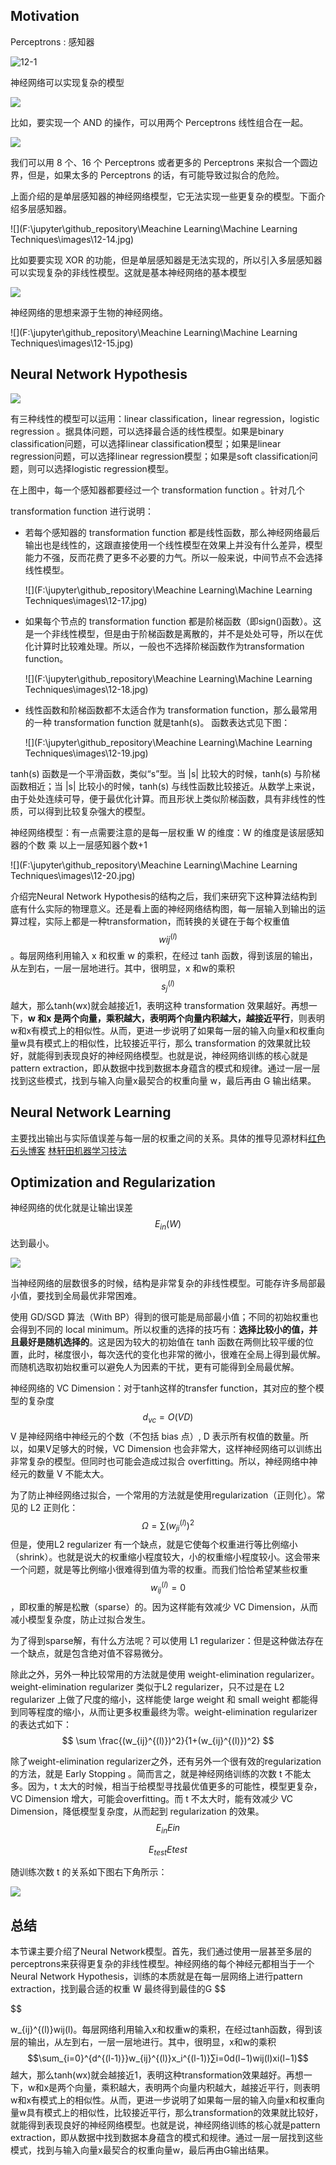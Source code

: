 ## Motivation

Perceptrons : 感知器

![12-1](.\images\12-11.jpg)

神经网络可以实现复杂的模型

![](.\images\12-13.jpg)

比如，要实现一个 AND 的操作，可以用两个 Perceptrons  线性组合在一起。

![](./images\12-12.jpg)

我们可以用 8 个、16 个 Perceptrons 或者更多的 Perceptrons 来拟合一个圆边界，但是，如果太多的 Perceptrons  的话，有可能导致过拟合的危险。

上面介绍的是单层感知器的神经网络模型，它无法实现一些更复杂的模型。下面介绍多层感知器。

![](F:\jupyter\github_repository\Meachine Learning\Machine Learning Techniques\images\12-14.jpg)

比如要要实现 XOR 的功能，但是单层感知器是无法实现的，所以引入多层感知器可以实现复杂的非线性模型。这就是基本神经网络的基本模型

![](.\images\12-14.jpg)

神经网络的思想来源于生物的神经网络。

![](F:\jupyter\github_repository\Meachine Learning\Machine Learning Techniques\images\12-15.jpg)



## Neural Network Hypothesis

![](/images/12-16.jpg)

有三种线性的模型可以运用：linear classification，linear regression，logistic regression 。据具体问题，可以选择最合适的线性模型。如果是binary classification问题，可以选择linear classification模型；如果是linear regression问题，可以选择linear regression模型；如果是soft classification问题，则可以选择logistic regression模型。

在上图中，每一个感知器都要经过一个 transformation function 。针对几个

 transformation function 进行说明：

- 若每个感知器的  transformation function 都是线性函数，那么神经网络最后输出也是线性的，这跟直接使用一个线性模型在效果上并没有什么差异，模型能力不强，反而花费了更多不必要的力气。所以一般来说，中间节点不会选择线性模型。

  ![](F:\jupyter\github_repository\Meachine Learning\Machine Learning Techniques\images\12-17.jpg)

- 如果每个节点的 transformation function 都是阶梯函数（即sign()函数）。这是一个非线性模型，但是由于阶梯函数是离散的，并不是处处可导，所以在优化计算时比较难处理。所以，一般也不选择阶梯函数作为transformation function。

  ![](F:\jupyter\github_repository\Meachine Learning\Machine Learning Techniques\images\12-18.jpg)

- 线性函数和阶梯函数都不太适合作为 transformation function，那么最常用的一种 transformation function 就是tanh(s)。 函数表达式见下图：

  ![](F:\jupyter\github_repository\Meachine Learning\Machine Learning Techniques\images\12-19.jpg)

tanh(s) 函数是一个平滑函数，类似“s”型。当 |s| 比较大的时候，tanh(s) 与阶梯函数相近；当 |s| 比较小的时候，tanh(s) 与线性函数比较接近。从数学上来说，由于处处连续可导，便于最优化计算。而且形状上类似阶梯函数，具有非线性的性质，可以得到比较复杂强大的模型。



神经网络模型：有一点需要注意的是每一层权重 W 的维度：W 的维度是该层感知器的个数 乘 以上一层感知器个数+1

![](F:\jupyter\github_repository\Meachine Learning\Machine Learning Techniques\images\12-20.jpg)

介绍完Neural Network Hypothesis的结构之后，我们来研究下这种算法结构到底有什么实际的物理意义。还是看上面的神经网络结构图，每一层输入到输出的运算过程，实际上都是一种transformation，而转换的关键在于每个权重值
$$
w{ij}^{(l)}
$$
。每层网络利用输入 x 和权重 w 的乘积，在经过 tanh 函数，得到该层的输出，从左到右，一层一层地进行。其中，很明显，x 和w的乘积
$$
s_{j}^{(l)}
$$
越大，那么tanh(wx)就会越接近1，表明这种 transformation 效果越好。再想一下，**w 和x 是两个向量，乘积越大，表明两个向量内积越大，越接近平行**，则表明w和x有模式上的相似性。从而，更进一步说明了如果每一层的输入向量x和权重向量w具有模式上的相似性，比较接近平行，那么 transformation 的效果就比较好，就能得到表现良好的神经网络模型。也就是说，神经网络训练的核心就是pattern extraction，即从数据中找到数据本身蕴含的模式和规律。通过一层一层找到这些模式，找到与输入向量x最契合的权重向量 w，最后再由 G 输出结果。

## Neural Network Learning

主要找出输出与实际值误差与每一层的权重之间的关系。具体的推导见源材料[红色石头博客](https://redstonewill.com/682/) [林轩田机器学习技法](https://www.bilibili.com/video/av36760800/?p=49)

## Optimization and Regularization

神经网络的优化就是让输出误差
$$
E_{in}(W)
$$
达到最小。

![](.\images\22-8.png)

当神经网络的层数很多的时候，结构是非常复杂的非线性模型。可能存许多局部最小值，要找到全局最优非常困难。

使用 GD/SGD 算法（With BP）得到的很可能是局部最小值；不同的初始权重也会得到不同的 local minimum。所以权重的选择的技巧有：**选择比较小的值，并且最好是随机选择的**。这是因为较大的初始值在 tanh 函数在两侧比较平缓的位置，此时，梯度很小，每次迭代的变化也非常的微小，很难在全局上得到最优解。而随机选取初始权重可以避免人为因素的干扰，更有可能得到全局最优解。

神经网络的 VC Dimension：对于tanh这样的transfer function，其对应的整个模型的复杂度
$$
d_{vc}=O(VD)
$$
V 是神经网络中神经元的个数（不包括 bias 点）, D 表示所有权值的数量。所以，如果V足够大的时候，VC Dimension 也会非常大，这样神经网络可以训练出非常复杂的模型。但同时也可能会造成过拟合 overfitting。所以，神经网络中神经元的数量 V 不能太大。

为了防止神经网络过拟合，一个常用的方法就是使用regularization（正则化）。常见的 L2 正则化：
$$
\Omega = \sum(w_{ji}^{(l)})^2
$$
但是，使用L2 regularizer 有一个缺点，就是它使每个权重进行等比例缩小（shrink）。也就是说大的权重缩小程度较大，小的权重缩小程度较小。这会带来一个问题，就是等比例缩小很难得到值为零的权重。而我们恰恰希望某些权重
$$
w_{ij}^{(l)}=0
$$
，即权重的解是松散（sparse）的。因为这样能有效减少 VC Dimension，从而减小模型复杂度，防止过拟合发生。

为了得到sparse解，有什么方法呢？可以使用 L1 regularizer：但是这种做法存在一个缺点，就是包含绝对值不容易微分。

除此之外，另外一种比较常用的方法就是使用 weight-elimination regularizer。weight-elimination regularizer 类似于L2 regularizer，只不过是在 L2 regularizer 上做了尺度的缩小，这样能使 large weight 和 small weight 都能得到同等程度的缩小，从而让更多权重最终为零。weight-elimination regularizer 的表达式如下：
$$
\sum \frac{(w_{ij}^{(l)})^2}{1+(w_{ij}^{(l)})^2}
$$


除了weight-elimination regularizer之外，还有另外一个很有效的regularization 的方法，就是 Early Stopping 。简而言之，就是神经网络训练的次数 t 不能太多。因为，t 太大的时候，相当于给模型寻找最优值更多的可能性，模型更复杂，VC Dimension 增大，可能会overfitting。而 t 不太大时，能有效减少 VC Dimension，降低模型复杂度，从而起到 regularization 的效果。
$$
E_{in}Ein
$$

$$
E_{test}Etest
$$

随训练次数 t 的关系如下图右下角所示：

![](.\images\25-4.png)

## 总结

本节课主要介绍了Neural Network模型。首先，我们通过使用一层甚至多层的perceptrons来获得更复杂的非线性模型。神经网络的每个神经元都相当于一个Neural Network Hypothesis，训练的本质就是在每一层网络上进行pattern extraction，找到最合适的权重 W 最终得到最佳的G 
$$

$$




w_{ij}^{(l)}wij(l)。每层网络利用输入x和权重w的乘积，在经过tanh函数，得到该层的输出，从左到右，一层一层地进行。其中，很明显，x和w的乘积$$\sum_{i=0}^{d^{(l-1)}}w_{ij}^{(l)}x_i^{(l-1)}∑i=0d(l−1)wij(l)xi(l−1)$$越大，那么tanh(wx)就会越接近1，表明这种transformation效果越好。再想一下，w和x是两个向量，乘积越大，表明两个向量内积越大，越接近平行，则表明w和x有模式上的相似性。从而，更进一步说明了如果每一层的输入向量x和权重向量w具有模式上的相似性，比较接近平行，那么transformation的效果就比较好，就能得到表现良好的神经网络模型。也就是说，神经网络训练的核心就是pattern extraction，即从数据中找到数据本身蕴含的模式和规律。通过一层一层找到这些模式，找到与输入向量x最契合的权重向量w，最后再由G输出结果。